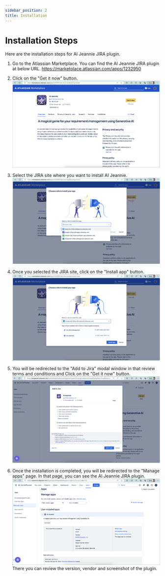 ```yaml
---
sidebar_position: 2
title: Installation
---
```


# Installation Steps

Here are the installation steps for AI Jeannie JIRA plugin.

1. Go to the Atlassian Marketplace. You can find the AI Jeannie JIRA plugin at below URL.
    https://marketplace.atlassian.com/apps/1232950

2. Click on the "Get it now" button.
    <img src="/screenshots/install-step-1.png" alt="Step 1" />
3. Select the JIRA site where you want to install AI Jeannie.
    <img src="/screenshots/install-step-2.png" alt="Step 2" />
4. Once you selected the JIRA site, click on the "Install app" button.
    <img src="/screenshots/install-step-3.png" alt="Step 3" />
5. You will be redirected to the "Add to Jira" modal window in that review terms and conditions and Click on the "Get it now" button.
    <img src="/screenshots/install-step-4.png" alt="Step 4" />
6. Once the installation is completed, you will be redirected to the "Manage apps" page. In that page, you can see the AI Jeannie JIRA plugin.
    <img src="/screenshots/install-step-5.png" alt="Step 5" />
    There you can review the version, vendor and screenshot of the plugin.
